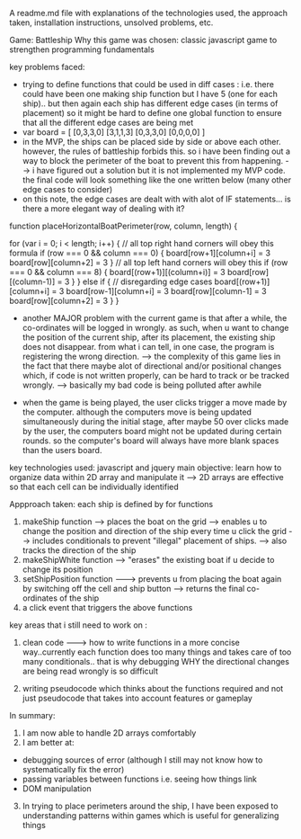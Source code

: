 A readme.md file with explanations of the technologies used,
the approach taken, installation instructions, unsolved problems, etc.

Game: Battleship
Why this game was chosen: classic javascript game to strengthen programming fundamentals

key problems faced:
- trying to define functions that could be used in diff cases : i.e. there could have been one making ship function but I have 5 (one for each ship).. but then again each ship has different edge cases (in terms of placement) so it might be hard to define one global function to ensure that all the different edge cases are being met
- var board = [
[0,3,3,0]
[3,1,1,3]
[0,3,3,0]
[0,0,0,0]
]
- in the MVP, the ships can be placed side by side or above each other. however, the rules of battleship forbids this. so i have been finding out a way to block the perimeter of the boat to prevent this from happening.
--> i have figured out a solution but it is not implemented my MVP code. the final code will look something like the one written below (many other edge cases to consider)
- on this note, the edge cases are dealt with with alot of IF statements... is there a more elegant way of dealing with it?

function placeHorizontalBoatPerimeter(row, column, length) {

  for (var i = 0; i < length; i++) {
      // all top right hand corners will obey this formula
    if (row === 0 && column === 0) {
      board[row+1][column+i] = 3
      board[row][column+2] = 3
    }
    // all top left hand corners will obey this
    if (row === 0 && column === 8) {
      board[(row+1)][(column+i)] = 3
      board[row][(column-1)] = 3
    }
}
  else if {
    // disregarding edge cases
      board[(row+1)][column+i] = 3
      board[row-1][column+i] = 3
      board[row][column-1] = 3
      board[row][column+2] = 3
  }
}
- another MAJOR problem with the current game is that after a while, the co-ordinates will be logged in wrongly. as such, when u want to change the position of the current ship, after its placement, the existing ship does not disappear. from what i can tell, in one case, the program is registering the wrong direction.
--> the complexity of this game lies in the fact that there maybe alot of directional and/or positional changes which, if code is not written properly, can be hard to track or be tracked wrongly. --> basically my bad code is being polluted after awhile

- when the game is being played, the user clicks trigger a move made by the computer. although the computers move is being updated simultaneously during the initial stage, after maybe 50 over clicks made by the user, the computers board might not be updated during certain rounds. so the computer's board will always have more blank spaces than the users board.


key technologies used: javascript and jquery
main objective: learn how to organize data within 2D array and manipulate it
--> 2D arrays are effective so that each cell can be individually identified

Appproach taken:
each ship is defined by for functions
1. makeShip function --> places the boat on the grid
--> enables u to change the position and direction of the ship every time u click the grid
--> includes conditionals to prevent "illegal" placement of ships.
--> also tracks the direction of the ship
2. makeShipWhite function --> "erases" the existing boat if u decide to change its position
3. setShipPosition function ---> prevents u from placing the boat again by switching off the cell and ship button
--> returns the final co-ordinates of the ship
4. a click event that triggers the above functions

key areas that i still need to work on :
1. clean code
 ---> how to write functions in a more concise way..currently each function does too many things and takes care of too many conditionals.. that is why debugging WHY the directional changes are being read wrongly is so difficult

 2. writing pseudocode which thinks about the functions required and not just pseudocode that takes into account features or gameplay

In summary:
1. I am now able to handle 2D arrays comfortably
2. I am better at:
- debugging sources of error (although I still may not know how to systematically fix the error)
- passing variables between functions i.e. seeing how things link
- DOM manipulation
3. In trying to place perimeters around the ship, I have been exposed to understanding patterns within games which is useful for generalizing things

